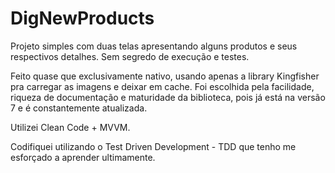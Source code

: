 # DigNewProducts

Projeto simples com duas telas apresentando alguns produtos e seus respectivos detalhes. Sem segredo de execução e testes.

Feito quase que exclusivamente nativo, usando apenas a library Kingfisher pra carregar as imagens e deixar em cache. Foi escolhida pela facilidade, riqueza de documentação e maturidade da biblioteca, pois já está na versão 7 e é constantemente atualizada.

Utilizei Clean Code + MVVM. 

Codifiquei utilizando o Test Driven Development - TDD que tenho me esforçado a aprender ultimamente.
